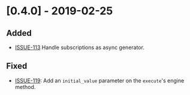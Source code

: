 # [0.4.0] - 2019-02-25

## Added

- [ISSUE-113](https://github.com/dailymotion/tartiflette/issues/113) Handle subscriptions as async generator.

## Fixed

- [ISSUE-119](https://github.com/dailymotion/tartiflette/issues/119): Add an `initial_value` parameter on the `execute`'s engine method.
